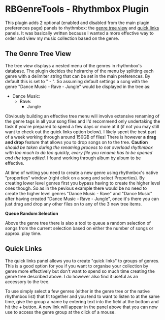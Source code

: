 RBGenreTools - Rhythmbox Plugin
===============================

This plugin adds 2 optional (enabled and disabled from the main plugin preferences page) panels to rhythmbox: the [genre tree view](#the-genre-tree-view) and [quick links](#quick-links) panels. It was basically written because I wanted a more effective way to order and view my music collection based on the genre.

The Genre Tree View
-------------------
The tree view displays a nested menu of the genres in rhythmbox's database. The plugin decides the heirarchy of the menu by splitting each genre with a delimiter string that can be set in the main preferences. By default this is set to " - ". So assuming default settings a song with the genre "Dance Music - Rave - Jungle" would be displayed in the tree as:

- Dance Music:
  - Rave:
      - Jungle

Obviously building an effective tree menu will involve extensive renaming of the genre tags in all your song files and I'd recommend only undertaking the task if you're prepared to spend a few days or more at it (if not you may still want to check out the quick links option below). I likely spent the best part of a week working through around 150GB of files! There is however __a drag and drop__ feature that allows you to drop songs on to the tree. __Caution__ _should be taken during the renaming process to not overload rhythmbox with too much to do too quickly, every file you rename has to be opened and the tags edited._ I found working through album by album to be effective.

At time of writing you need to create a new genre using rhythmbox's native "properties" window (right click on a song and select Properties). By creating lower level genres first you bypass having to create the higher level ones though. So as in the pevious example there would be no need to create the higher level genres "Dance Music - Rave" and "Dance Music" after having created "Dance Music - Rave - Jungle", once it's there you can just drag and drop any other files on to any of the 3 new tree items.

__Queue Random Selection__

Above the genre tree there is also a tool to queue a random selection of songs from the current selection based on either the number of songs or approx. play time.

Quick Links
-----------
The quick links panel allows you to create "quick links" to groups of genres. This is a good option for you if you want to organise your collection by genre more effectively but don't want to spend so much time creating the genre tree described above. I do however also find it useful as an accessory to the tree. 

To use simply select a few genres (either in the genre tree or the native rhythmbox list) that fit together and you tend to want to listen to at the same time, give the group a name by entering text into the field at the bottom and hit the + button. A new link will appear in the panel above that you can now use to access the genre group at the click of a mouse.
